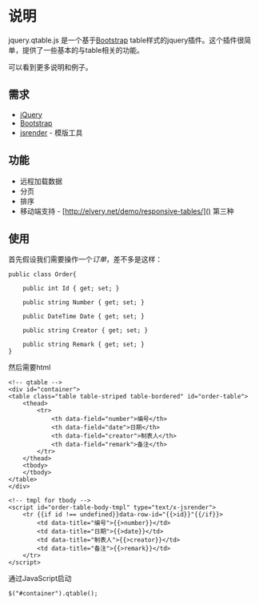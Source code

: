 ﻿# 说明

jquery.qtable.js 是一个基于[Bootstrap](https://github.com/twitter/bootstrap) table样式的jquery插件。这个插件很简单，提供了一些基本的与table相关的功能。

[]() 可以看到更多说明和例子。

## 需求
 - [jQuery](http://jquery.com/)
 - [Bootstrap](https://github.com/twitter/bootstrap)
 - [jsrender](https://github.com/BorisMoore/jsrender) - 模版工具

## 功能
 - 远程加载数据
 - 分页
 - 排序
 - 移动端支持 - [http://elvery.net/demo/responsive-tables/]() 第三种

## 使用

首先假设我们需要操作一个*订单*，差不多是这样：

    public class Order{

        public int Id { get; set; }

        public string Number { get; set; }

        public DateTime Date { get; set; }

        public string Creator { get; set; }

        public string Remark { get; set; }
    }



然后需要html

    <!-- qtable -->
    <div id="container">
    <table class="table table-striped table-bordered" id="order-table">
        <thead>
            <tr>
                <th data-field="number">编号</th>
                <th data-field="date">日期</th>
                <th data-field="creator">制表人</th>
                <th data-field="remark">备注</th>
            </tr>
        </thead>
        <tbody>
        </tbody>
    </table>
    </div>

    <!-- tmpl for tbody -->
    <script id="order-table-body-tmpl" type="text/x-jsrender">
        <tr {{if id !== undefined}}data-row-id="{{>id}}"{{/if}}>
            <td data-title="编号">{{>number}}</td>
            <td data-title="日期">{{>date}}</td>
            <td data-title="制表人">{{>creator}}</td>
            <td data-title="备注">{{>remark}}</td>
        </tr>
    </script>

通过JavaScript启动
    
    $("#container").qtable();
